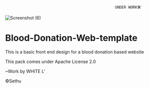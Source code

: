                                                      UNDER WORK🛠

![Screenshot (6)](https://user-images.githubusercontent.com/118425907/221409874-31c77271-ee6c-494d-b716-be091fc0722b.png)



# Blood-Donation-Web-template
This is a basic front end design for a blood donation based website

This pack comes under Apache License 2.0  

~Work by WHITE L'
  
  ©Sethu

